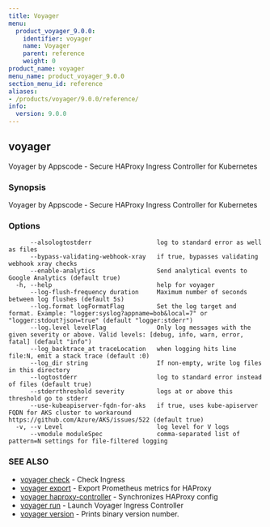 ```yaml
---
title: Voyager
menu:
  product_voyager_9.0.0:
    identifier: voyager
    name: Voyager
    parent: reference
    weight: 0
product_name: voyager
menu_name: product_voyager_9.0.0
section_menu_id: reference
aliases:
- /products/voyager/9.0.0/reference/
info:
  version: 9.0.0
---
```


## voyager

Voyager by Appscode - Secure HAProxy Ingress Controller for Kubernetes

### Synopsis

Voyager by Appscode - Secure HAProxy Ingress Controller for Kubernetes

### Options

```
      --alsologtostderr                  log to standard error as well as files
      --bypass-validating-webhook-xray   if true, bypasses validating webhook xray checks
      --enable-analytics                 Send analytical events to Google Analytics (default true)
  -h, --help                             help for voyager
      --log-flush-frequency duration     Maximum number of seconds between log flushes (default 5s)
      --log.format logFormatFlag         Set the log target and format. Example: "logger:syslog?appname=bob&local=7" or "logger:stdout?json=true" (default "logger:stderr")
      --log.level levelFlag              Only log messages with the given severity or above. Valid levels: [debug, info, warn, error, fatal] (default "info")
      --log_backtrace_at traceLocation   when logging hits line file:N, emit a stack trace (default :0)
      --log_dir string                   If non-empty, write log files in this directory
      --logtostderr                      log to standard error instead of files (default true)
      --stderrthreshold severity         logs at or above this threshold go to stderr
      --use-kubeapiserver-fqdn-for-aks   if true, uses kube-apiserver FQDN for AKS cluster to workaround https://github.com/Azure/AKS/issues/522 (default true)
  -v, --v Level                          log level for V logs
      --vmodule moduleSpec               comma-separated list of pattern=N settings for file-filtered logging
```

### SEE ALSO

* [voyager check](/products/voyager/9.0.0/reference/voyager_check)	 - Check Ingress
* [voyager export](/products/voyager/9.0.0/reference/voyager_export)	 - Export Prometheus metrics for HAProxy
* [voyager haproxy-controller](/products/voyager/9.0.0/reference/voyager_haproxy-controller)	 - Synchronizes HAProxy config
* [voyager run](/products/voyager/9.0.0/reference/voyager_run)	 - Launch Voyager Ingress Controller
* [voyager version](/products/voyager/9.0.0/reference/voyager_version)	 - Prints binary version number.

